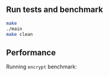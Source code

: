 ## Run tests and benchmark

```bash
make
./main
make clean
```

## Performance

Running `encrypt` benchmark:
